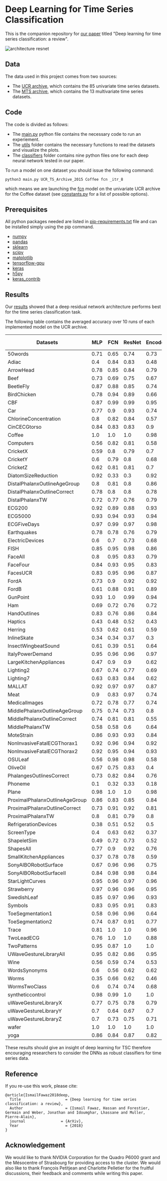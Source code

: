# Deep Learning for Time Series Classification
This is the companion repository for [our paper](link/archive) titled "Deep learning for time series classification: a review". 

![architecture resnet](https://github.com/hfawaz/dl-4-tsc/blob/master/png/resnet-archi.png)

## Data 
The data used in this project comes from two sources: 
* The [UCR archive](http://www.cs.ucr.edu/~eamonn/time_series_data/), which contains the 85 univariate time series datasets. 
* The [MTS archive](http://www.mustafabaydogan.com/files/viewcategory/20-data-sets.html), which contains the 13 multivariate time series datasets.

## Code 
The code is divided as follows: 
* The [main.py](https://github.com/hfawaz/dl-4-tsc/blob/master/main.py) python file contains the necessary code to run an experiement. 
* The [utils](https://github.com/hfawaz/dl-4-tsc/tree/master/utils) folder contains the necessary functions to read the datasets and visualize the plots.
* The [classifiers](https://github.com/hfawaz/dl-4-tsc/tree/master/classifiers) folder contains nine python files one for each deep neural network tested in our paper. 

To run a model on one dataset you should issue the following command: 
```
python3 main.py UCR_TS_Archive_2015 Coffee fcn _itr_8
```
which means we are launching the [fcn](https://github.com/hfawaz/dl-4-tsc/blob/master/classifiers/fcn.py) model on the univariate UCR archive for the Coffee dataset (see [constants.py](https://github.com/hfawaz/dl-4-tsc/blob/master/utils/constants.py) for a list of possible options).

## Prerequisites
All python packages needed are listed in [pip-requirements.txt](https://github.com/hfawaz/dl-4-tsc/blob/master/utils/pip-requirements.txt) file and can be installed simply using the pip command. 

* [numpy](http://www.numpy.org/)  
* [pandas](https://pandas.pydata.org/)  
* [sklearn](http://scikit-learn.org/stable/)  
* [scipy](https://www.scipy.org/)  
* [matplotlib](https://matplotlib.org/)  
* [tensorflow-gpu](https://www.tensorflow.org/)  
* [keras](https://keras.io/)  
* [h5py](http://docs.h5py.org/en/latest/build.html)
* [keras_contrib](https://www.github.com/keras-team/keras-contrib.git)

## Results
Our [results](https://github.com/hfawaz/dl-4-tsc/tree/master/results) showed that a deep residual network architecture performs best for the time series classification task. 

The following table contains the averaged accuracy over 10 runs of each implemented model on the UCR archive. 

| Datasets                       | MLP  | FCN  | ResNet | Encoder | MCNN | t-LeNet | MCDCNN | Time-CNN | TWIESN | 
|--------------------------------|------|------|--------|---------|------|---------|--------|----------|--------| 
| 50words                        | 0.71 | 0.65 | 0.74   | 0.73    | 0.22 | 0.13    | 0.58   | 0.62     | 0.48   | 
| Adiac                          | 0.4  | 0.84 | 0.83   | 0.48    | 0.02 | 0.02    | 0.61   | 0.38     | 0.43   | 
| ArrowHead                      | 0.78 | 0.85 | 0.84   | 0.79    | 0.34 | 0.3     | 0.69   | 0.73     | 0.71   | 
| Beef                           | 0.73 | 0.69 | 0.75   | 0.67    | 0.2  | 0.2     | 0.56   | 0.76     | 0.45   | 
| BeetleFly                      | 0.87 | 0.88 | 0.85   | 0.74    | 0.5  | 0.5     | 0.61   | 0.89     | 0.77   | 
| BirdChicken                    | 0.78 | 0.94 | 0.89   | 0.66    | 0.5  | 0.5     | 0.6    | 0.6      | 0.72   | 
| CBF                            | 0.87 | 0.99 | 0.99   | 0.95    | 0.33 | 0.33    | 0.82   | 0.96     | 0.9    | 
| Car                            | 0.77 | 0.9  | 0.93   | 0.74    | 0.24 | 0.32    | 0.74   | 0.78     | 0.77   | 
| ChlorineConcentration          | 0.8  | 0.82 | 0.84   | 0.57    | 0.53 | 0.53    | 0.64   | 0.6      | 0.55   | 
| CinCECGtorso                   | 0.84 | 0.83 | 0.83   | 0.9     | 0.38 | 0.25    | 0.73   | 0.75     | 0.28   | 
| Coffee                         | 1.0  | 1.0  | 1.0    | 0.98    | 0.51 | 0.54    | 0.98   | 1.0      | 0.98   | 
| Computers                      | 0.56 | 0.82 | 0.81   | 0.58    | 0.52 | 0.5     | 0.56   | 0.55     | 0.62   | 
| CricketX                       | 0.59 | 0.8  | 0.79   | 0.7     | 0.19 | 0.07    | 0.49   | 0.55     | 0.62   | 
| CricketY                       | 0.6  | 0.79 | 0.8    | 0.68    | 0.18 | 0.08    | 0.5    | 0.57     | 0.65   | 
| CricketZ                       | 0.62 | 0.81 | 0.81   | 0.7     | 0.18 | 0.06    | 0.48   | 0.49     | 0.64   | 
| DiatomSizeReduction            | 0.92 | 0.33 | 0.3    | 0.92    | 0.3  | 0.3     | 0.77   | 0.95     | 0.9    | 
| DistalPhalanxOutlineAgeGroup   | 0.8  | 0.81 | 0.8    | 0.86    | 0.62 | 0.64    | 0.82   | 0.85     | 0.8    | 
| DistalPhalanxOutlineCorrect    | 0.78 | 0.8  | 0.8    | 0.78    | 0.63 | 0.63    | 0.79   | 0.77     | 0.8    | 
| DistalPhalanxTW                | 0.72 | 0.77 | 0.76   | 0.79    | 0.44 | 0.53    | 0.78   | 0.78     | 0.73   | 
| ECG200                         | 0.92 | 0.89 | 0.88   | 0.93    | 0.64 | 0.64    | 0.84   | 0.81     | 0.88   | 
| ECG5000                        | 0.93 | 0.94 | 0.93   | 0.94    | 0.65 | 0.58    | 0.94   | 0.93     | 0.92   | 
| ECGFiveDays                    | 0.97 | 0.99 | 0.97   | 0.98    | 0.5  | 0.5     | 0.76   | 0.88     | 0.71   | 
| Earthquakes                    | 0.78 | 0.78 | 0.76   | 0.79    | 0.82 | 0.82    | 0.81   | 0.7      | 0.81   | 
| ElectricDevices                | 0.6  | 0.7  | 0.73   | 0.68    | 0.34 | 0.24    | 0.64   | 0.68     | 0.61   | 
| FISH                           | 0.85 | 0.95 | 0.98   | 0.86    | 0.14 | 0.13    | 0.76   | 0.85     | 0.88   | 
| FaceAll                        | 0.8  | 0.95 | 0.83   | 0.79    | 0.16 | 0.08    | 0.72   | 0.77     | 0.67   | 
| FaceFour                       | 0.84 | 0.93 | 0.95   | 0.83    | 0.27 | 0.3     | 0.71   | 0.91     | 0.81   | 
| FacesUCR                       | 0.83 | 0.95 | 0.96   | 0.87    | 0.15 | 0.14    | 0.76   | 0.87     | 0.65   | 
| FordA                          | 0.73 | 0.9  | 0.92   | 0.92    | 0.55 | 0.51    | 0.77   | 0.88     | 0.53   | 
| FordB                          | 0.61 | 0.88 | 0.91   | 0.89    | 0.51 | 0.51    | 0.54   | 0.81     | 0.5    | 
| GunPoint                       | 0.93 | 1.0  | 0.99   | 0.94    | 0.51 | 0.49    | 0.87   | 0.93     | 0.97   | 
| Ham                            | 0.69 | 0.72 | 0.76   | 0.72    | 0.52 | 0.51    | 0.72   | 0.71     | 0.75   | 
| HandOutlines                   | 0.83 | 0.76 | 0.86   | 0.84    | 0.64 | 0.64    | 0.84   | 0.84     | 0.7    | 
| Haptics                        | 0.43 | 0.48 | 0.52   | 0.43    | 0.21 | 0.21    | 0.39   | 0.37     | 0.37   | 
| Herring                        | 0.53 | 0.62 | 0.61   | 0.59    | 0.59 | 0.59    | 0.59   | 0.54     | 0.6    | 
| InlineSkate                    | 0.34 | 0.34 | 0.37   | 0.3     | 0.17 | 0.16    | 0.22   | 0.29     | 0.3    | 
| InsectWingbeatSound            | 0.61 | 0.39 | 0.51   | 0.64    | 0.16 | 0.09    | 0.59   | 0.58     | 0.44   | 
| ItalyPowerDemand               | 0.95 | 0.96 | 0.96   | 0.97    | 0.5  | 0.5     | 0.96   | 0.95     | 0.88   | 
| LargeKitchenAppliances         | 0.47 | 0.9  | 0.9    | 0.62    | 0.41 | 0.33    | 0.44   | 0.66     | 0.78   | 
| Lighting2                      | 0.67 | 0.74 | 0.77   | 0.69    | 0.56 | 0.54    | 0.62   | 0.64     | 0.68   | 
| Lighting7                      | 0.63 | 0.83 | 0.84   | 0.62    | 0.31 | 0.26    | 0.53   | 0.65     | 0.69   | 
| MALLAT                         | 0.92 | 0.97 | 0.97   | 0.87    | 0.17 | 0.12    | 0.9    | 0.92     | 0.55   | 
| Meat                           | 0.9  | 0.83 | 0.97   | 0.74    | 0.33 | 0.33    | 0.72   | 0.9      | 0.97   | 
| MedicalImages                  | 0.72 | 0.78 | 0.77   | 0.74    | 0.51 | 0.51    | 0.64   | 0.68     | 0.67   | 
| MiddlePhalanxOutlineAgeGroup   | 0.75 | 0.74 | 0.73   | 0.8     | 0.27 | 0.27    | 0.79   | 0.78     | 0.68   | 
| MiddlePhalanxOutlineCorrect    | 0.74 | 0.81 | 0.81   | 0.55    | 0.65 | 0.65    | 0.63   | 0.54     | 0.55   | 
| MiddlePhalanxTW                | 0.58 | 0.58 | 0.6    | 0.64    | 0.27 | 0.31    | 0.63   | 0.63     | 0.62   | 
| MoteStrain                     | 0.86 | 0.93 | 0.93   | 0.84    | 0.5  | 0.54    | 0.76   | 0.88     | 0.78   | 
| NonInvasiveFatalECGThorax1     | 0.92 | 0.96 | 0.94   | 0.92    | 0.16 | 0.03    | 0.91   | 0.86     | 0.47   | 
| NonInvasiveFatalECGThorax2     | 0.92 | 0.95 | 0.94   | 0.93    | 0.16 | 0.03    | 0.92   | 0.9      | 0.54   | 
| OSULeaf                        | 0.56 | 0.98 | 0.98   | 0.58    | 0.24 | 0.18    | 0.38   | 0.46     | 0.6    | 
| OliveOil                       | 0.67 | 0.75 | 0.83   | 0.4     | 0.39 | 0.38    | 0.39   | 0.4      | 0.82   | 
| PhalangesOutlinesCorrect       | 0.73 | 0.82 | 0.84   | 0.76    | 0.61 | 0.61    | 0.8    | 0.79     | 0.65   | 
| Phoneme                        | 0.1  | 0.32 | 0.33   | 0.18    | 0.13 | 0.11    | 0.13   | 0.09     | 0.12   | 
| Plane                          | 0.98 | 1.0  | 1.0    | 0.98    | 0.13 | 0.14    | 0.96   | 0.96     | 1.0    | 
| ProximalPhalanxOutlineAgeGroup | 0.86 | 0.83 | 0.85   | 0.84    | 0.49 | 0.49    | 0.84   | 0.83     | 0.84   | 
| ProximalPhalanxOutlineCorrect  | 0.73 | 0.91 | 0.92   | 0.81    | 0.68 | 0.68    | 0.88   | 0.81     | 0.82   | 
| ProximalPhalanxTW              | 0.8  | 0.81 | 0.79   | 0.8     | 0.41 | 0.45    | 0.8    | 0.78     | 0.79   | 
| RefrigerationDevices           | 0.38 | 0.51 | 0.52   | 0.5     | 0.35 | 0.33    | 0.37   | 0.44     | 0.51   | 
| ScreenType                     | 0.4  | 0.63 | 0.62   | 0.37    | 0.34 | 0.33    | 0.41   | 0.39     | 0.42   | 
| ShapeletSim                    | 0.49 | 0.72 | 0.73   | 0.52    | 0.5  | 0.5     | 0.51   | 0.5      | 0.58   | 
| ShapesAll                      | 0.77 | 0.9  | 0.92   | 0.76    | 0.13 | 0.02    | 0.61   | 0.62     | 0.62   | 
| SmallKitchenAppliances         | 0.37 | 0.78 | 0.78   | 0.59    | 0.41 | 0.33    | 0.49   | 0.62     | 0.67   | 
| SonyAIBORobotSurface           | 0.67 | 0.96 | 0.96   | 0.75    | 0.43 | 0.43    | 0.65   | 0.69     | 0.65   | 
| SonyAIBORobotSurfaceII         | 0.84 | 0.98 | 0.98   | 0.84    | 0.59 | 0.62    | 0.77   | 0.84     | 0.67   | 
| StarLightCurves                | 0.95 | 0.96 | 0.97   | 0.96    | 0.65 | 0.58    | 0.94   | 0.93     | 0.85   | 
| Strawberry                     | 0.97 | 0.96 | 0.96   | 0.95    | 0.64 | 0.64    | 0.95   | 0.96     | 0.88   | 
| SwedishLeaf                    | 0.85 | 0.97 | 0.96   | 0.93    | 0.12 | 0.07    | 0.85   | 0.89     | 0.82   | 
| Symbols                        | 0.83 | 0.95 | 0.91   | 0.83    | 0.26 | 0.17    | 0.76   | 0.81     | 0.8    | 
| ToeSegmentation1               | 0.58 | 0.96 | 0.96   | 0.64    | 0.51 | 0.53    | 0.49   | 0.6      | 0.86   | 
| ToeSegmentation2               | 0.74 | 0.87 | 0.91   | 0.77    | 0.7  | 0.82    | 0.44   | 0.74     | 0.81   | 
| Trace                          | 0.81 | 1.0  | 1.0    | 0.96    | 0.34 | 0.24    | 0.85   | 0.95     | 0.96   | 
| TwoLeadECG                     | 0.76 | 1.0  | 1.0    | 0.88    | 0.5  | 0.5     | 0.76   | 0.87     | 0.91   | 
| TwoPatterns                    | 0.95 | 0.87 | 1.0    | 1.0     | 0.4  | 0.26    | 0.98   | 0.99     | 0.87   | 
| UWaveGestureLibraryAll         | 0.95 | 0.82 | 0.86   | 0.95    | 0.29 | 0.13    | 0.93   | 0.92     | 0.59   | 
| Wine                           | 0.56 | 0.59 | 0.74   | 0.53    | 0.5  | 0.5     | 0.49   | 0.52     | 0.71   | 
| WordsSynonyms                  | 0.6  | 0.56 | 0.62   | 0.62    | 0.28 | 0.22    | 0.47   | 0.57     | 0.5    | 
| Worms                          | 0.35 | 0.66 | 0.62   | 0.46    | 0.43 | 0.42    | 0.42   | 0.34     | 0.42   | 
| WormsTwoClass                  | 0.6  | 0.74 | 0.74   | 0.68    | 0.59 | 0.58    | 0.54   | 0.59     | 0.56   | 
| syntheticcontrol               | 0.98 | 0.99 | 1.0    | 1.0     | 0.3  | 0.17    | 0.98   | 0.99     | 0.86   | 
| uWaveGestureLibraryX           | 0.77 | 0.75 | 0.78   | 0.79    | 0.26 | 0.13    | 0.71   | 0.71     | 0.61   | 
| uWaveGestureLibraryY           | 0.7  | 0.64 | 0.67   | 0.7     | 0.24 | 0.12    | 0.64   | 0.63     | 0.5    | 
| uWaveGestureLibraryZ           | 0.7  | 0.73 | 0.75   | 0.71    | 0.24 | 0.12    | 0.65   | 0.64     | 0.57   | 
| wafer                          | 1.0  | 1.0  | 1.0    | 1.0     | 0.91 | 0.89    | 0.99   | 0.96     | 0.92   | 
| yoga                           | 0.86 | 0.84 | 0.87   | 0.82    | 0.54 | 0.54    | 0.75   | 0.78     | 0.63   | 

These results should give an insight of deep learning for TSC therefore encouraging researchers to consider the DNNs as robust classifiers for time series data. 

## Reference

If you re-use this work, please cite:

```
@article{IsmailFawaz2018deep,
  Title                    = {Deep learning for time series classification: a review},
  Author                   = {Ismail Fawaz, Hassan and Forestier, Germain and Weber, Jonathan and Idoumghar, Lhassane and Muller, Pierre-Alain},
  journal                = {ArXiv},
  Year                     = {2018}
}
```
## Acknowledgement

We would like to thank NVIDIA Corporation for the Quadro P6000 grant and the Mésocentre of Strasbourg for providing access to the cluster.
We would also like to thank François Petitjean and Charlotte Pelletier for the fruitful discussions, their feedback and comments while writing this paper.
